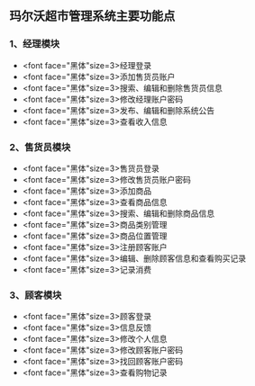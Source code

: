 ## 玛尔沃超市管理系统主要功能点
### 1、经理模块

* <font face="黑体"size=3>经理登录</font>
* <font face="黑体"size=3>添加售货员账户</font>
* <font face="黑体"size=3>搜索、编辑和删除售货员信息</font>
* <font face="黑体"size=3>修改经理账户密码</font>
* <font face="黑体"size=3>发布、编辑和删除系统公告</font>
* <font face="黑体"size=3>查看收入信息</font>

### 2、售货员模块
* <font face="黑体"size=3>售货员登录</font>
* <font face="黑体"size=3>修改售货员账户密码</font>
* <font face="黑体"size=3>添加商品</font>
* <font face="黑体"size=3>查看商品信息</font>
* <font face="黑体"size=3>搜索、编辑和删除商品信息</font>
* <font face="黑体"size=3>商品类别管理</font>
* <font face="黑体"size=3>商品位置管理</font>
* <font face="黑体"size=3>注册顾客账户</font>
* <font face="黑体"size=3>编辑、删除顾客信息和查看购买记录</font>
* <font face="黑体"size=3>记录消费</font>


### 3、顾客模块

* <font face="黑体"size=3>顾客登录</font>
* <font face="黑体"size=3>信息反馈</font>
* <font face="黑体"size=3>修改个人信息</font>
* <font face="黑体"size=3>修改顾客账户密码</font>
* <font face="黑体"size=3>找回顾客账户密码</font>
* <font face="黑体"size=3>查看购物记录</font>
